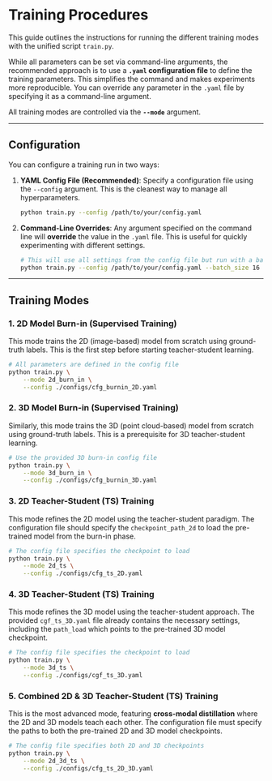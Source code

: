 
# Training Procedures

This guide outlines the instructions for running the different training modes with the unified script `train.py`.

While all parameters can be set via command-line arguments, the recommended approach is to use a **`.yaml` configuration file** to define the training parameters. This simplifies the command and makes experiments more reproducible. You can override any parameter in the `.yaml` file by specifying it as a command-line argument.

All training modes are controlled via the **`--mode`** argument.

-----

## Configuration

You can configure a training run in two ways:

1.  **YAML Config File (Recommended)**: Specify a configuration file using the `--config` argument. This is the cleanest way to manage all hyperparameters.

    ```bash
    python train.py --config /path/to/your/config.yaml
    ```

2.  **Command-Line Overrides**: Any argument specified on the command line will **override** the value in the `.yaml` file. This is useful for quickly experimenting with different settings.

    ```bash
    # This will use all settings from the config file but run with a batch size of 16
    python train.py --config /path/to/your/config.yaml --batch_size 16
    ```

-----

## Training Modes

### 1\. 2D Model Burn-in (Supervised Training)

This mode trains the 2D (image-based) model from scratch using ground-truth labels. This is the first step before starting teacher-student learning.

```bash
# All parameters are defined in the config file
python train.py \
    --mode 2d_burn_in \
    --config ./configs/cfg_burnin_2D.yaml
```

### 2\. 3D Model Burn-in (Supervised Training)

Similarly, this mode trains the 3D (point cloud-based) model from scratch using ground-truth labels. This is a prerequisite for 3D teacher-student learning.

```bash
# Use the provided 3D burn-in config file
python train.py \
    --mode 3d_burn_in \
    --config ./configs/cfg_burnin_3D.yaml
```

### 3\. 2D Teacher-Student (TS) Training

This mode refines the 2D model using the teacher-student paradigm. The configuration file should specify the `checkpoint_path_2d` to load the pre-trained model from the burn-in phase.

```bash
# The config file specifies the checkpoint to load
python train.py \
    --mode 2d_ts \
    --config ./configs/cfg_ts_2D.yaml
```

### 4\. 3D Teacher-Student (TS) Training

This mode refines the 3D model using the teacher-student approach. The provided `cgf_ts_3D.yaml` file already contains the necessary settings, including the `path_load` which points to the pre-trained 3D model checkpoint.

```bash
# The config file specifies the checkpoint to load
python train.py \
    --mode 3d_ts \
    --config ./configs/cgf_ts_3D.yaml
```

### 5\. Combined 2D & 3D Teacher-Student (TS) Training

This is the most advanced mode, featuring **cross-modal distillation** where the 2D and 3D models teach each other. The configuration file must specify the paths to both the pre-trained 2D and 3D model checkpoints.

```bash
# The config file specifies both 2D and 3D checkpoints
python train.py \
    --mode 2d_3d_ts \
    --config ./configs/cfg_ts_2D_3D.yaml
```